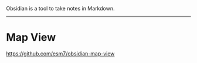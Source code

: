 

Obsidian is a tool to take notes in Markdown.


--- 

# Map View

https://github.com/esm7/obsidian-map-view